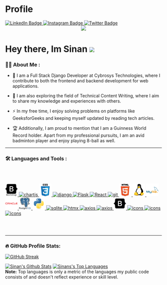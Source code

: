 # Profile
<div id="badges">
  <a href="#">
    <img src="https://img.shields.io/badge/LinkedIn-blue?style=for-the-badge&logo=linkedin&logoColor=white" alt="LinkedIn Badge"/>
  </a>
  <a href="https://instagram.com/msinankk">
    <img src="https://img.shields.io/badge/Instagram-red?style=for-the-badge&logo=Instagram&logoColor=white" alt="Instagram Badge"/>
  </a>
  <a href="#">
    <img src="https://img.shields.io/badge/Twitter-blue?style=for-the-badge&logo=twitter&logoColor=white" alt="Twitter Badge"/>
  </a>
</div>

<div id="header" align="center">
  <img src="https://media.giphy.com/media/LMt9638dO8dftAjtco/giphy.gif" width="100"/>
</div>
<h1>
  Hey there, Im Sinan
  <img src="https://media.giphy.com/media/hvRJCLFzcasrR4ia7z/giphy.gif" width="30px"/>
</h1>

### :woman_technologist: About Me :

-  🔭 I am a Full Stack Django Developer at Cybrosys Technologies, where I contribute to both the frontend and backend development for web applications.

-  🌱 I am also exploring the field of Technical Content Writing, where I aim to share my knowledge and experiences with others.

-  ⚡ In my free time, I enjoy solving problems on platforms like GeeksforGeeks and keeping myself updated by reading tech articles.

-  🏆 Additionally, I am proud to mention that I am a Guinness World Record holder. Apart from my professional pursuits, I am an avid badminton player and enjoy playing 8-ball as well.

---

### :hammer_and_wrench: Languages and Tools :
<br><br>
<p align="left"> 
  <a href="https://getbootstrap.com" target="_blank" rel="noreferrer"> 
    <img src="https://raw.githubusercontent.com/devicons/devicon/master/icons/bootstrap/bootstrap-plain-wordmark.svg" alt="bootstrap" width="40" height="40"/> 
  </a> 
  <a href="https://www.chartjs.org" target="_blank" rel="noreferrer"> 
    <img src="https://www.chartjs.org/media/logo-title.svg" alt="chartjs" width="40" height="40"/> 
  </a> 
  <a href="https://www.w3schools.com/css/" target="_blank" rel="noreferrer"> 
    <img src="https://raw.githubusercontent.com/devicons/devicon/master/icons/css3/css3-original-wordmark.svg" alt="css3" width="40" height="40"/> 
  </a> 
  <a href="https://www.djangoproject.com/" target="_blank" rel="noreferrer"> 
    <img src="https://cdn.worldvectorlogo.com/logos/django.svg" alt="django" width="40" height="40"/> 
  </a> 
  <a href="https://flask.palletsprojects.com/en/2.3.x/" target="_blank" rel="noreferrer"> 
    <img src="https://miro.medium.com/v2/resize:fit:438/1*0G5zu7CnXdMT9pGbYUTQLQ.png" alt="Flask" width="60" height="40"/> 
  </a>
  <a href="=https://react.dev/" target="_blank" rel="noreferrer"> 
    <img src="https://revelry.co/wp-content/uploads/2019/05/react-native-UX-design.gif" alt="React" width="60" height="40"/> 
  </a>
  <a href="https://git-scm.com/" target="_blank" rel="noreferrer"> 
    <img src="https://www.vectorlogo.zone/logos/git-scm/git-scm-icon.svg" alt="git" width="40" height="40"/> 
  </a> 
  <a href="https://www.w3.org/html/" target="_blank" rel="noreferrer"> 
    <img src="https://raw.githubusercontent.com/devicons/devicon/master/icons/html5/html5-original-wordmark.svg" alt="html5" width="40" height="40"/> 
  </a> 
  <a href="https://www.linux.org/" target="_blank" rel="noreferrer"> 
    <img src="https://raw.githubusercontent.com/devicons/devicon/master/icons/linux/linux-original.svg" alt="linux" width="40" height="40"/> 
  </a> 
  <a href="https://www.mysql.com/" target="_blank" rel="noreferrer"> 
    <img src="https://raw.githubusercontent.com/devicons/devicon/master/icons/mysql/mysql-original-wordmark.svg" alt="mysql" width="40" height="40"/> 
  </a> 
  <a href="https://www.oracle.com/" target="_blank" rel="noreferrer"> 
    <img src="https://raw.githubusercontent.com/devicons/devicon/master/icons/oracle/oracle-original.svg" alt="oracle" width="40" height="40"/> 
  </a> 
  <a href="https://www.postgresql.org" target="_blank" rel="noreferrer"> 
    <img src="https://raw.githubusercontent.com/devicons/devicon/master/icons/postgresql/postgresql-original-wordmark.svg" alt="postgresql" width="40" height="40"/> 
  </a> 
  <a href="https://www.python.org" target="_blank" rel="noreferrer"> 
    <img src="https://raw.githubusercontent.com/devicons/devicon/master/icons/python/python-original.svg" alt="python" width="40" height="40"/> 
  </a> 
  <a href="https://www.sqlite.org/" target="_blank" rel="noreferrer"> 
    <img src="https://www.vectorlogo.zone/logos/sqlite/sqlite-icon.svg" alt="sqlite" width="40" height="40"/> 
  </a>
  <a href="https://htmx.org/" target="_blank" rel="noreferrer"> 
    <img src="https://blogthedata.com/media/post_metaimgs/htmx.webp" alt="htmx" width="40" height="40"/> 
  </a>
  <a href="https://axios-http.com/" target="_blank" rel="noreferrer"> 
    <img src="https://www.vectorlogo.zone/logos/axios/axios-icon.svg" alt="axios" width="40" height="40"/> 
  </a>
  <a href="https://alpinejs.dev/" target="_blank" rel="noreferrer"> 
    <img src="https://avatars.githubusercontent.com/u/59030169?s=280&v=4" alt="axios" width="40" height="40"/> 
  </a>
  <a href="https://icons.getbootstrap.com/" target="_blank" rel="noreferrer"> 
    <img src="https://raw.githubusercontent.com/devicons/devicon/master/icons/bootstrap/bootstrap-plain.svg" alt="icons" width="40" height="40"/> 
  </a>
  <a href="https://icons.getbootstrap.com/" target="_blank" rel="noreferrer"> 
    <img src="https://upload.wikimedia.org/wikipedia/commons/thumb/6/6a/JavaScript-logo.png/640px-JavaScript-logo.png" alt="icons" width="40" height="40"/> 
  </a>
  <a href="https://icons.getbootstrap.com/" target="_blank" rel="noreferrer"> 
    <img src="https://seeklogo.com/images/J/jquery-ui-logo-9650A7C0FD-seeklogo.com.png" alt="icons" width="40" height="40"/> 
  </a>
  <a href="https://icons.getbootstrap.com/" target="_blank" rel="noreferrer"> 
    <img src="https://upload.wikimedia.org/wikipedia/commons/thumb/d/d3/Logo_jQuery.svg/1200px-Logo_jQuery.svg.png" alt="icons" width="60" height="40"/> 
  </a>
</p>
<br>


<br>

---

 
### :fire:  GitHub Profile Stats:

[![GitHub Streak](http://github-readme-streak-stats.herokuapp.com?user=msinankk&theme=tokyonight-duo&hide_border=true&date_format=%5BY%20%5DM%20j&mode=weekly&card_width=499&fire=4DE1EB&border=EB5454&background=-6%2C000000%2C051123)](https://git.io/streak-stats)

 <div> 
    <a href="https://github.com/anuraghazra/github-readme-stats"><img alt="Sinan's Github Stats" src="https://github-readme-stats.vercel.app/api?username=msinankk&show_icons=true&count_private=true&theme=react&hide_border=true&bg_color=1F222E&title_color=F85D7F&icon_color=F8D866" height="192px"/></a>
  <a href="https://github.com/anuraghazra/github-readme-stats"><img alt="Sinans's Top Languages" src="https://github-readme-stats.vercel.app/api/top-langs/?username=msinankk&langs_count=8&layout=compact&theme=react&hide_border=true&bg_color=1F222E&title_color=F85D7F&icon_color=F8D866" height="192px"/></a>
  <br/>
  <b>Note:</b> Top languages is only a metric of the languages my public code consists of and doesn't reflect experience or skill level.
</p>
